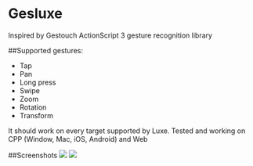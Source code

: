 Gesluxe
=======
Inspired by Gestouch ActionScript 3 gesture recognition library

##Supported gestures:
 * Tap
 * Pan
 * Long press
 * Swipe
 * Zoom
 * Rotation
 * Transform


It should work on every target supported by Luxe. Tested and working on CPP (Window, Mac, iOS, Android) and Web

##Screenshots
![](https://github.com/josuigoa/Gesluxe/blob/master/screenshot1.png)
![](https://github.com/josuigoa/Gesluxe/blob/master/screenshot2.png)
